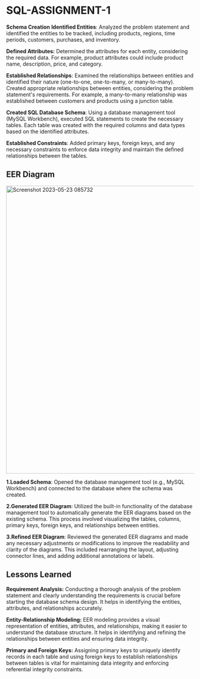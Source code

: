 # SQL-ASSIGNMENT-1

**Schema Creation**
**Identified Entities**: 
Analyzed the problem statement and identified the entities to be tracked, including products, regions, time periods, customers, purchases, and inventory.

**Defined Attributes:** 
Determined the attributes for each entity, considering the required data. For example, product attributes could include product name, description, price, and category.

**Established Relationships**:
Examined the relationships between entities and identified their nature (one-to-one, one-to-many, or many-to-many). Created appropriate relationships between entities, considering the problem statement's requirements. For example, a many-to-many relationship was established between customers and products using a junction table.

**Created SQL Database Schema**:
Using a database management tool (MySQL Workbench), executed SQL statements to create the necessary tables. Each table was created with the required columns and data types based on the identified attributes.

**Established Constraints**:
Added primary keys, foreign keys, and any necessary constraints to enforce data integrity and maintain the defined relationships between the tables.


## EER Diagram

<img width="771" alt="Screenshot 2023-05-23 085732" src="https://github.com/RAJ-KAMAL30/SQL-ASSIGNMENT-1/assets/113379882/bd864aad-3070-49c1-bde4-1e514b92360a">



**1.Loaded Schema**: 
Opened the database management tool (e.g., MySQL Workbench) and connected to the database where the schema was created.

**2.Generated EER Diagram**:
Utilized the built-in functionality of the database management tool to automatically generate the EER diagrams based on the existing schema. This process involved visualizing the tables, columns, primary keys, foreign keys, and relationships between entities.

**3.Refined EER Diagram**: 
Reviewed the generated EER diagrams and made any necessary adjustments or modifications to improve the readability and clarity of the diagrams. This included rearranging the layout, adjusting connector lines, and adding additional annotations or labels.


## Lessons Learned

**Requirement Analysis:** Conducting a thorough analysis of the problem statement and clearly understanding the requirements is crucial before starting the database schema design. It helps in identifying the entities, attributes, and relationships accurately.

**Entity-Relationship Modeling:** EER modeling provides a visual representation of entities, attributes, and relationships, making it easier to understand the database structure. It helps in identifying and refining the relationships between entities and ensuring data integrity.

**Primary and Foreign Keys:** Assigning primary keys to uniquely identify records in each table and using foreign keys to establish relationships between tables is vital for maintaining data integrity and enforcing referential integrity constraints.


